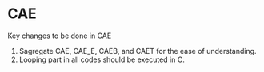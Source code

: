 # CAE

Key changes to be done in CAE

1) Sagregate CAE, CAE_E, CAEB, and CAET for the ease of understanding.
2) Looping part in all codes should be executed in C. 
